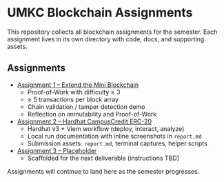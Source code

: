 # UMKC Blockchain Assignments

This repository collects all blockchain assignments for the semester. Each
assignment lives in its own directory with code, docs, and supporting assets.

## Assignments

- [Assignment 1 – Extend the Mini Blockchain](./Assignment-1)
  - Proof-of-Work with difficulty ≥ 3
  - ≥ 5 transactions per block array
  - Chain validation / tamper detection demo
  - Reflection on immutability and Proof-of-Work
- [Assignment 2 – Hardhat CampusCredit ERC-20](./Assignment-2)
  - Hardhat v3 + Viem workflow (deploy, interact, analyze)
  - Local run documentation with inline screenshots in `report.md`
  - Submission assets: `report.md`, terminal captures, helper scripts
- [Assignment 3 – Placeholder](./Assignment-3)
  - Scaffolded for the next deliverable (instructions TBD)

Assignments will continue to land here as the semester progresses.
